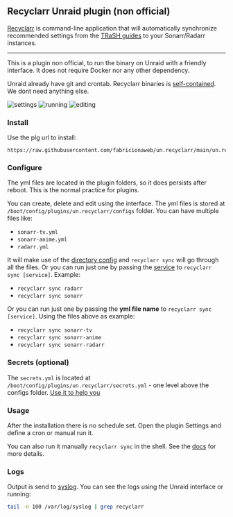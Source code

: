 ## Recyclarr Unraid plugin (non official)

[Recyclarr](https://recyclarr.dev) is command-line application that will automatically synchronize recommended settings
from the [TRaSH guides](https://trash-guides.info/) to your Sonarr/Radarr instances.

---

This is a plugin non official, to run the binary on Unraid with a friendly interface. It does not require Docker nor any other dependency.

Unraid already have git and crontab. Recyclarr binaries is [self-contained](https://learn.microsoft.com/en-us/dotnet/core/deploying/#publish-self-contained). We dont need anything else.

![settings](https://user-images.githubusercontent.com/15933/229292805-f0f38d68-2720-45ed-9208-cfe4d286e6fc.png)
![running](https://user-images.githubusercontent.com/15933/227890166-864b7648-7e5e-4851-909c-8677ae02200b.png)
![editing](https://user-images.githubusercontent.com/15933/229291919-f1518075-7ca7-4ffe-8286-9dc282584f8e.png)

### Install

Use the plg url to install:

```
https://raw.githubusercontent.com/fabricionaweb/un.recyclarr/main/un.recyclarr.plg
```

### Configure

The yml files are located in the plugin folders, so it does persists after reboot. This is the normal practice for plugins.

You can create, delete and edit using the interface. The yml files is stored at `/boot/config/plugins/un.recyclarr/configs` folder. You can have multiple files like:

- `sonarr-tv.yml`
- `sonarr-anime.yml`
- `radarr.yml`

It will make use of the [directory config](https://recyclarr.dev/wiki/file-structure#config-directory) and `recyclarr sync` will go through all the files.
Or you can run just one by passing the [service](https://recyclarr.dev/wiki/cli/sync) to `recyclarr sync [service]`. Example:

- `recyclarr sync radarr`
- `recyclarr sync sonarr`

Or you can run just one by passing the **yml file name** to `recyclarr sync [service]`. Using the files above as example: 

- `recyclarr sync sonarr-tv`
- `recyclarr sync sonarr-anime`
- `recyclarr sync sonarr-radarr`

### Secrets (optional)

The `secrets.yml` is located at `/boot/config/plugins/un.recyclarr/secrets.yml` - one level above the configs folder. [Use it to help you](https://recyclarr.dev/wiki/yaml/secrets-reference)

### Usage

After the installation there is no schedule set. Open the plugin Settings and define a cron or manual run it.

You can also run it manually `recyclarr sync` in the shell. See the [docs](https://recyclarr.dev/wiki/cli/) for more details.

### Logs

Output is send to [syslog](https://wiki.unraid.net/Viewing_the_System_Log). You can see the logs using the Unraid interface or running:

```bash
tail -n 100 /var/log/syslog | grep recyclarr
```
